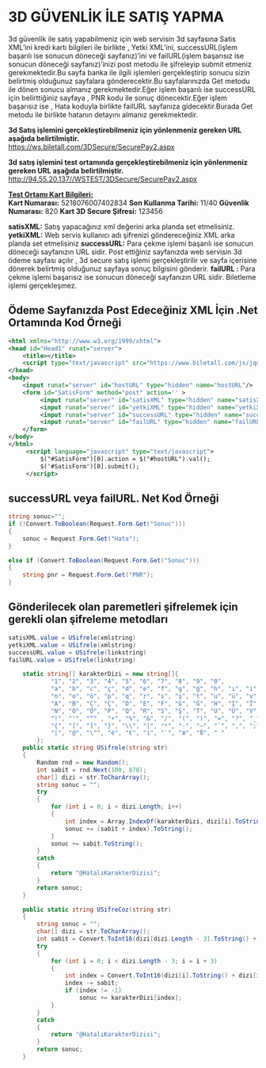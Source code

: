 # 3D GÜVENLİK İLE SATIŞ YAPMA
3d güvenlik ile satış yapabilmeniz için web servisin 3d sayfasına Satis XML’ini kredi kartı bilgileri ile birlikte , Yetki XML’ini, successURL(işlem başarılı ise sonucun döneceği sayfanız)’ini ve failURL(işlem başarısız ise sonucun döneceği sayfanız)’inizi post metodu ile şifreleyip submit etmeniz gerekmektedir.Bu sayfa banka ile ilgili işlemleri gerçekleştirip sonucu sizin belirtmiş olduğunuz sayfalara gönderecektir.Bu sayfalarınızda Get metodu ile dönen sonucu almanız gerekmektedir.Eğer işlem başarılı ise successURL için belirttiğiniz sayfaya , PNR kodu ile sonuç dönecektir.Eğer işlem başarısız ise , Hata koduyla birlikte failURL sayfanıza gidecektir.Burada Get metodu ile birlikte hatanın detayını almanız gerekmektedir.

**3d  Satış işlemini gerçekleştirebilmeniz için yönlenmeniz gereken URL aşağıda belirtilmiştir.**  
https://ws.biletall.com/3DSecure/SecurePay2.aspx

**3d  satış işlemini test  ortamında gerçekleştirebilmeniz için yönlenmeniz gereken URL aşağıda belirtilmiştir.**  
http://94.55.20.137//WSTEST/3DSecure/SecurePay2.aspx

**<u>Test Ortamı Kart Bilgileri:</u>**  
**Kart Numarası:** 5218076007402834
**Son Kullanma Tarihi:** 11/40 
**Güvenlik Numarası:** 820
**Kart 3D Secure Şifresi:** 123456

**satisXML:** Satış yapacağınız xml değerini arka planda set etmelisiniz.
**yetkiXML:** Web servis kullanıcı adı şifrenizi göndereceğiniz XML arka planda set etmelisiniz
**successURL:** Para çekme işlemi başarılı ise sonucun döneceği sayfanızın URL sidir. Post ettiğiniz sayfanızda web servisin 3d ödeme sayfası açılır , 3d secure satış işlemi gerçekleştirilir ve sayfa içerisine dönerek belirtmiş olduğunuz sayfaya sonuç bilgisini gönderir. 
**failURL :** Para çekme işlemi başarısız ise sonucun döneceği sayfanızın URL sidir. Biletleme işlemi gerçekleşmez.


## **Ödeme Sayfanızda Post Edeceğiniz XML İçin .Net Ortamında Kod Örneği**
```xml
<html xmlns="http://www.w3.org/1999/xhtml">
<head id="Head1" runat="server">
    <title></title>
    <script type="text/javascript" src="https://www.biletall.com/js/jquery-1.3.2.js"></script>
</head>
<body>
    <input runat="server" id="hostURL" type="hidden" name="hostURL"/>
    <form id="SatisForm" method="post" action='' >
		 <input runat="server" id="satisXML" type="hidden" name="satisXML"/>
		 <input runat="server" id="yetkiXML" type="hidden" name="yetkiXML"/>
		 <input runat="server" id="successURL" type="hidden" name="successURL" />
		 <input runat="server" id="failURL" type="hidden" name="failURL"/>
	</form>
</body>
</html>
     <script language="javascript" type="text/javascript">
         $("#SatisForm")[0].action = $("#hostURL").val();       
         $('#SatisForm')[0].submit();
     </script>
```

## **successURL veya failURL. Net Kod Örneği**
```csharp
string sonuc="";
if (!Convert.ToBoolean(Request.Form.Get("Sonuc")))
{
    sonuc = Request.Form.Get("Hata");
}

else if (Convert.ToBoolean(Request.Form.Get("Sonuc")))
{
    string pnr = Request.Form.Get("PNR");
}
```
## **Gönderilecek olan paremetleri şifrelemek için gerekli olan şifreleme metodları**

```csharp
satisXML.value = USifrele(xmlstring)
yetkiXML.value = USifrele(xmlstring)
successURL.value = USifrele(linkstring)
failURL.value = USifrele(linkstring)

    static string[] karakterDizi = new string[]{
            "1", "2", "3", "4", "5", "6", "7", "8", "9", "0", 
            "a", "b", "c", "ç", "d", "e", "f", "g", "ğ", "h", "ı", "i", "j", "k", "l", "m", 
            "n", "o", "ö", "p", "q", "r", "s", "ş", "t", "u", "ü", "v", "w", "x", "y", "z",  
            "A", "B", "C", "Ç", "D", "E", "F", "G", "Ğ", "H", "I", "İ", "J", "K", "L", "M", 
            "N", "O", "Ö", "P", "Q", "R", "S", "Ş", "T", "U", "Ü", "V", "W", "X", "Y", "Z",
            "!", "'", "^" , "+", "%", "&", "/", "(", ")", "=", "?", "_", "£", "#", "$", "½",
            "{", "[", "]", "}", "\\", "|", "*", "-", "~", "`", ",", ";", ".", ":", "<", ">",
            "|", "@", "\"", "é", "€", "i", "¨", "æ", "ß", " "
        };
    public static string USifrele(string str)
    {
        Random rnd = new Random();
        int sabit = rnd.Next(100, 870);
        char[] dizi = str.ToCharArray();
        string sonuc = "";
        try
        {
            for (int i = 0; i < dizi.Length; i++)
            {
                int index = Array.IndexOf(karakterDizi, dizi[i].ToString());
                sonuc += (sabit + index).ToString();
            }
            sonuc += sabit.ToString();
        }
        catch
        {
            return "@HatalıKarakterDizisi";
        }
        return sonuc;
    }

    public static string USifreCoz(string str)
    {
        string sonuc = "";
        char[] dizi = str.ToCharArray();
        int sabit = Convert.ToInt16(dizi[dizi.Length - 3].ToString() + dizi[dizi.Length - 2].ToString() + dizi[dizi.Length - 1].ToString());
        try
        {
            for (int i = 0; i < dizi.Length - 3; i = i + 3)
            {
                int index = Convert.ToInt16(dizi[i].ToString() + dizi[i + 1].ToString() + dizi[i + 2].ToString());
                index -= sabit;
                if (index != -1)
                    sonuc += karakterDizi[index];
            }
        }
        catch
        {
            return "@HatalıKarakterDizisi";
        }
        return sonuc;
    }
```